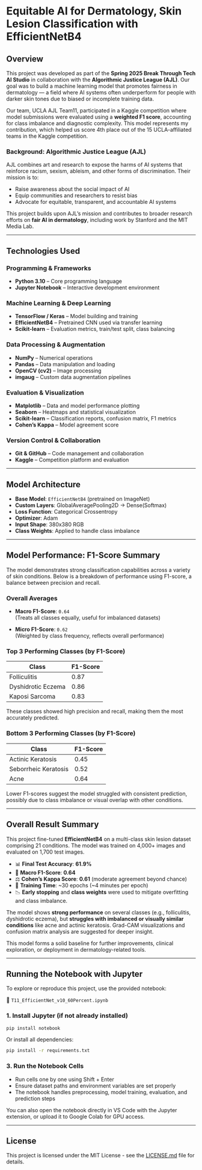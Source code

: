 # Equitable AI for Dermatology, Skin Lesion Classification with EfficientNetB4

## Overview
This project was developed as part of the **Spring 2025 Break Through Tech AI Studio** in collaboration with the **Algorithmic Justice League (AJL)**. Our goal was to build a machine learning model that promotes fairness in dermatology — a field where AI systems often underperform for people with darker skin tones due to biased or incomplete training data.

Our team, UCLA AJL Team11, participated in a Kaggle competition where model submissions were evaluated using a **weighted F1 score**, accounting for class imbalance and diagnostic complexity. This model represents my contribution, which helped us score 4th place out of the 15 UCLA-affiliated teams in the Kaggle competition.

### Background: Algorithmic Justice League (AJL)

AJL combines art and research to expose the harms of AI systems that reinforce racism, sexism, ableism, and other forms of discrimination. Their mission is to:

- Raise awareness about the social impact of AI
- Equip communities and researchers to resist bias
- Advocate for equitable, transparent, and accountable AI systems

This project builds upon AJL’s mission and contributes to broader research efforts on **fair AI in dermatology**, including work by Stanford and the MIT Media Lab.

---

## Technologies Used

### Programming & Frameworks
- **Python 3.10** – Core programming language
- **Jupyter Notebook** – Interactive development environment

### Machine Learning & Deep Learning
- **TensorFlow / Keras** – Model building and training
- **EfficientNetB4** – Pretrained CNN used via transfer learning
- **Scikit-learn** – Evaluation metrics, train/test split, class balancing

### Data Processing & Augmentation
- **NumPy** – Numerical operations
- **Pandas** – Data manipulation and loading
- **OpenCV (cv2)** – Image processing
- **imgaug** – Custom data augmentation pipelines

### Evaluation & Visualization
- **Matplotlib** – Data and model performance plotting
- **Seaborn** – Heatmaps and statistical visualization
- **Scikit-learn** – Classification reports, confusion matrix, F1 metrics
- **Cohen’s Kappa** – Model agreement score

### Version Control & Collaboration
- **Git & GitHub** – Code management and collaboration
- **Kaggle** – Competition platform and evaluation

---

## Model Architecture

- **Base Model**: `EfficientNetB4` (pretrained on ImageNet)  
- **Custom Layers**: GlobalAveragePooling2D → Dense(Softmax)  
- **Loss Function**: Categorical Crossentropy  
- **Optimizer**: Adam  
- **Input Shape**: 380x380 RGB  
- **Class Weights**: Applied to handle class imbalance

---

## Model Performance: F1-Score Summary

The model demonstrates strong classification capabilities across a variety of skin conditions. Below is a breakdown of performance using F1-score, a balance between precision and recall.


### Overall Averages

- **Macro F1-Score**: `0.64`  
  (Treats all classes equally, useful for imbalanced datasets)

- **Micro F1-Score**: `0.62`  
  (Weighted by class frequency, reflects overall performance)


### Top 3 Performing Classes (by F1-Score)

| Class                 | F1-Score |
|-----------------------|----------|
| Folliculitis          | 0.87     |
| Dyshidrotic Eczema    | 0.86     |
| Kaposi Sarcoma        | 0.83     |

These classes showed high precision and recall, making them the most accurately predicted.


### Bottom 3 Performing Classes (by F1-Score)

| Class                   | F1-Score |
|-------------------------|----------|
| Actinic Keratosis       | 0.45     |
| Seborrheic Keratosis    | 0.52     |
| Acne                    | 0.64     |

Lower F1-scores suggest the model struggled with consistent prediction, possibly due to class imbalance or visual overlap with other conditions.

---

## Overall Result Summary

This project fine-tuned **EfficientNetB4** on a multi-class skin lesion dataset comprising 21 conditions. The model was trained on 4,000+ images and evaluated on 1,700 test images.

- 📊 **Final Test Accuracy**: **61.9%**
- 🎯 **Macro F1-Score**: **0.64**
- ⚖️ **Cohen’s Kappa Score**: **0.61** (moderate agreement beyond chance)
- 🧪 **Training Time**: ~30 epochs (~4 minutes per epoch)
- 📉 **Early stopping** and **class weights** were used to mitigate overfitting and class imbalance.

The model shows **strong performance** on several classes (e.g., folliculitis, dyshidrotic eczema), but **struggles with imbalanced or visually similar conditions** like acne and actinic keratosis. Grad-CAM visualizations and confusion matrix analysis are suggested for deeper insight.

This model forms a solid baseline for further improvements, clinical exploration, or deployment in dermatology-related tools.

---

## Running the Notebook with Jupyter

To explore or reproduce this project, use the provided notebook:

📄 `T11_EfficientNet_v10_60Percent.ipynb`


### 1. Install Jupyter (if not already installed)

```bash
pip install notebook
```
Or install all dependencies:
```bash
pip install -r requirements.txt
```
### 3. Run the Notebook Cells
- Run cells one by one using Shift + Enter
- Ensure dataset paths and environment variables are set properly
- The notebook handles preprocessing, model training, evaluation, and prediction steps

You can also open the notebook directly in VS Code with the Jupyter extension, or upload it to Google Colab for GPU access.

---

## License
This project is licensed under the MIT License - see the [LICENSE.md](LICENSE.md) file for details.

